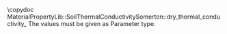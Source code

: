 \copydoc MaterialPropertyLib::SoilThermalConductivitySomerton::dry_thermal_conductivity_
The values must be given as Parameter type.
